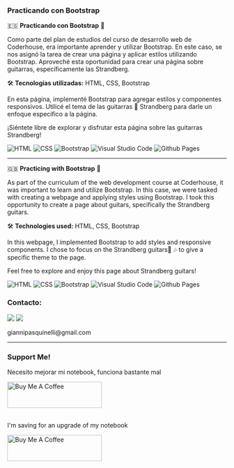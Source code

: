 ### Practicando con Bootstrap


🇪🇸 **Practicando con Bootstrap** 🚀

Como parte del plan de estudios del curso de desarrollo web de Coderhouse, era importante aprender y utilizar Bootstrap. En este caso, se nos asignó la tarea de crear una página y aplicar estilos utilizando Bootstrap. Aproveché esta oportunidad para crear una página sobre guitarras, específicamente las Strandberg.

🛠️ **Tecnologías utilizadas:** HTML, CSS, Bootstrap

En esta página, implementé Bootstrap para agregar estilos y componentes responsivos. Utilicé el tema de las guitarras 🎸 Strandberg para darle un enfoque específico a la página.

¡Siéntete libre de explorar y disfrutar esta página sobre las guitarras Strandberg!


![HTML](https://img.shields.io/badge/html5-%23E34F26.svg?style=for-the-badge&logo=html5&logoColor=white)
![CSS](https://img.shields.io/badge/css3-%231572B6.svg?style=for-the-badge&logo=css3&logoColor=white)
![Bootstrap](https://img.shields.io/badge/bootstrap-%238511FA.svg?style=for-the-badge&logo=bootstrap&logoColor=white)
![Visual Studio Code](https://img.shields.io/badge/Visual%20Studio%20Code-0078d7.svg?style=for-the-badge&logo=visual-studio-code&logoColor=white)
![Github Pages](https://img.shields.io/badge/github%20pages-121013?style=for-the-badge&logo=github&logoColor=white)


---

🇬🇧 **Practicing with Bootstrap** 🚀

As part of the curriculum of the web development course at Coderhouse, it was important to learn and utilize Bootstrap. In this case, we were tasked with creating a webpage and applying styles using Bootstrap. I took this opportunity to create a page about guitars, specifically the Strandberg guitars.

🛠️ **Technologies used:** HTML, CSS, Bootstrap

In this webpage, I implemented Bootstrap to add styles and responsive components. I chose to focus on the Strandberg guitars🎸 🎶 to give a specific theme to the page.

Feel free to explore and enjoy this page about Strandberg guitars!

![HTML](https://img.shields.io/badge/html5-%23E34F26.svg?style=for-the-badge&logo=html5&logoColor=white)
![CSS](https://img.shields.io/badge/css3-%231572B6.svg?style=for-the-badge&logo=css3&logoColor=white)
![Bootstrap](https://img.shields.io/badge/bootstrap-%238511FA.svg?style=for-the-badge&logo=bootstrap&logoColor=white)
![Visual Studio Code](https://img.shields.io/badge/Visual%20Studio%20Code-0078d7.svg?style=for-the-badge&logo=visual-studio-code&logoColor=white)
![Github Pages](https://img.shields.io/badge/github%20pages-121013?style=for-the-badge&logo=github&logoColor=white)

<h3>Contacto:</h3>
<a href="https://www.linkedin.com/in/gianni-pasquinelli/"><img src="https://img.shields.io/badge/LinkedIn-0077B5?style=for-the-badge&logo=linkedin&logoColor=white"></a>
<a href="mailto:giannipasquinelli@gmail.com"><img src="https://img.shields.io/badge/Gmail-D14836?style=for-the-badge&logo=gmail&logoColor=white"></a>
<p>giannipasquinelli@gmail.com</p>
<hr>
<h3>Support Me!</h3>
<p>Necesito mejorar mi notebook, funciona bastante mal</p>
<a href="https://cafecito.app/gianni03"><img src="https://cdn.cafecito.app/imgs/buttons/button_6.svg" alt="Buy Me A Coffee" style="height: 60px !important;width: 217px !important;"> </a>
<br>
<br>
<p>I'm saving for an upgrade of my notebook</p>
<a href="https://www.buymeacoffee.com/gianni03" target="_blank"><img src="https://cdn.buymeacoffee.com/buttons/v2/default-yellow.png" alt="Buy Me A Coffee" style="height: 60px !important;width: 217px !important;" ></a>
